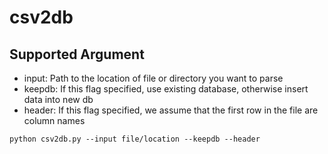 # csv2db

## Supported Argument
 - input: Path to the location of file or directory you want to parse
 - keepdb: If this flag specified, use existing database, otherwise insert data into new db
 - header: If this flag specified, we assume that the first row in the file are column names
```
python csv2db.py --input file/location --keepdb --header
```
